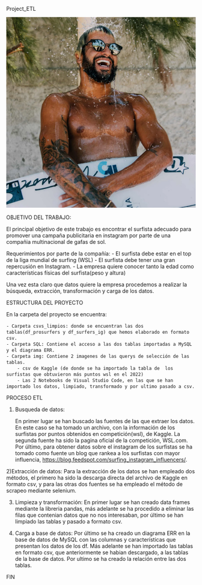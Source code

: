 Project_ETL 

![Captura](https://github.com/Lorensou/-w4-project_ETL/blob/main/img/Captura%20de%20pantalla%202023-05-09%20091502.png)

OBJETIVO DEL TRABAJO:

El principal objetivo de este trabajo es encontrar el surfista adecuado para promover una campaña publicitaria en instagram por parte de una compañia multinacional de gafas de sol.

Requerimientos por parte de la compañía:
    - El surfista debe estar en el top de la liga mundial de surfing (WSL)
    - El surfista debe tener una gran repercusión en Instagram.
    - La empresa quiere conocer tanto la edad como características físicas del surfista(peso y altura)

Una vez esta claro que datos quiere la empresa procedemos a realizar la búsqueda, extracción, transformación y carga de los datos.


ESTRUCTURA DEL PROYECTO

En la carpeta del proyecto se encuentra:
       
    - Carpeta csvs_limpios: donde se encuentran las dos tablas(df_prosurfers y df_surfers_ig) que hemos elaborado en formato csv.
    - Carpeta SQL: Contiene el acceso a las dos tablas importadas a MySQL y el diagrama ERR.
    - Carpeta img: Contiene 2 imagenes de las querys de selección de las tablas.
        - csv de Kaggle (de donde se ha importado la tabla de  los surfistas que obtuvieron más puntos wsl en el 2022)  
        - Las 2 Notebooks de Visual Studio Code, en las que se han importado los datos, limpiado, transformado y por ultimo pasado a csv.


PROCESO ETL

1) Busqueda de datos: 

    En primer lugar se han buscado las fuentes de las que extraer los datos. En este caso se ha tomado un archivo, con la información de los surfistas por puntos obtenidos en competición(wsl), de Kaggle. La segunda fuente ha sido la pagina oficial de la competición, WSL.com. Por último, para obtener datos sobre el instagram de los surfistas se ha tomado como fuente un blog que rankea a los surfistas con mayor influencia, https://blog.feedspot.com/surfing_instagram_influencers/.

2)Extracción de datos:
    Para la extracción de los datos se han empleado dos métodos, el primero ha sido la descarga directa del archivo de Kaggle en formato csv, y para las otras dos fuentes se ha empleado el método de scrapeo mediante selenium.

3) Limpieza y transformación:
    En primer lugar se han creado data frames mediante la libreria pandas, más adelante se ha procedido a eliminar las filas que contenian datos que no nos interesaban, por último se han limpiado las tablas y pasado a formato csv.

4) Carga a base de datos: 
    Por último se ha creado un diagrama ERR en la base de datos de MySQL con las columnas y características que presentan los datos de los df. Más adelante se han importado las tablas en formato csv, que anteriormente se habian descargado, a las tablas de la base de datos. Por ultimo se ha creado la relación entre las dos tablas.

FIN 
